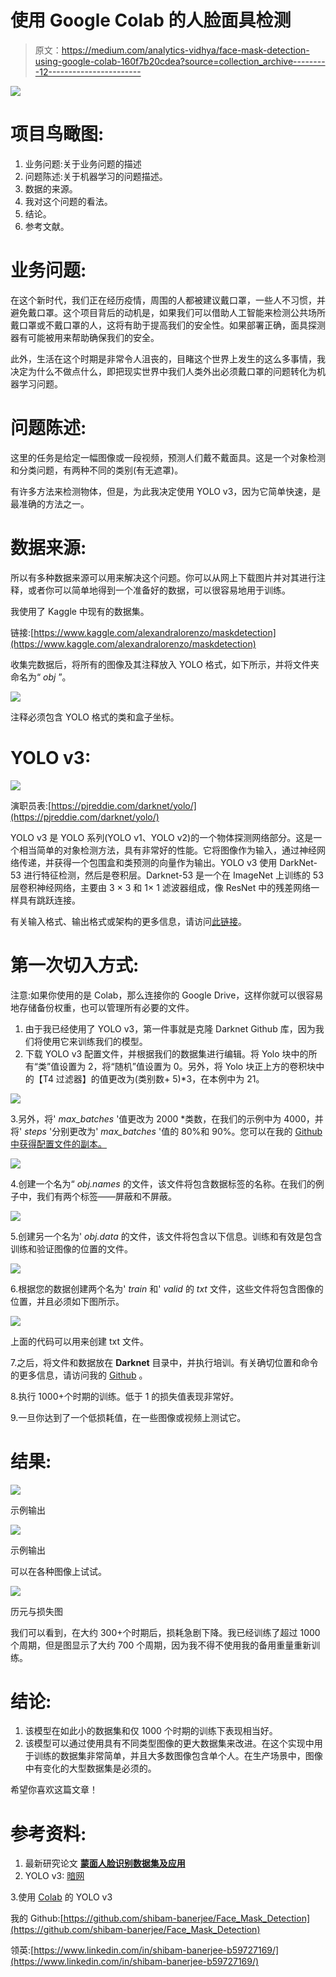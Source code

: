 # 使用 Google Colab 的人脸面具检测

> 原文：<https://medium.com/analytics-vidhya/face-mask-detection-using-google-colab-160f7b20cdea?source=collection_archive---------12----------------------->

![](img/f29eb9fc4e411e4ec6cfe98d279a8561.png)

# 项目鸟瞰图:

1.  业务问题:关于业务问题的描述
2.  问题陈述:关于机器学习的问题描述。
3.  数据的来源。
4.  我对这个问题的看法。
5.  结论。
6.  参考文献。

# 业务问题:

在这个新时代，我们正在经历疫情，周围的人都被建议戴口罩，一些人不习惯，并避免戴口罩。这个项目背后的动机是，如果我们可以借助人工智能来检测公共场所戴口罩或不戴口罩的人，这将有助于提高我们的安全性。如果部署正确，面具探测器有可能被用来帮助确保我们的安全。

此外，生活在这个时期是非常令人沮丧的，目睹这个世界上发生的这么多事情，我决定为什么不做点什么，即把现实世界中我们人类外出必须戴口罩的问题转化为机器学习问题。

# 问题陈述:

这里的任务是给定一幅图像或一段视频，预测人们戴不戴面具。这是一个对象检测和分类问题，有两种不同的类别(有无遮罩)。

有许多方法来检测物体，但是，为此我决定使用 YOLO v3，因为它简单快速，是最准确的方法之一。

# 数据来源:

所以有多种数据来源可以用来解决这个问题。你可以从网上下载图片并对其进行注释，或者你可以简单地得到一个准备好的数据，可以很容易地用于训练。

我使用了 Kaggle 中现有的数据集。

链接:[https://www.kaggle.com/alexandralorenzo/maskdetection](https://www.kaggle.com/alexandralorenzo/maskdetection)

收集完数据后，将所有的图像及其注释放入 YOLO 格式，如下所示，并将文件夹命名为“ *obj* ”。

![](img/aabde09cabee37237c8a530b1d98552e.png)

注释必须包含 YOLO 格式的类和盒子坐标。<class></class>

# YOLO v3:

![](img/dfd57e8060201530a13f60914dff3c7b.png)

演职员表:[https://pjreddie.com/darknet/yolo/](https://pjreddie.com/darknet/yolo/)

YOLO v3 是 YOLO 系列(YOLO v1、YOLO v2)的一个物体探测网络部分。这是一个相当简单的对象检测方法，具有非常好的性能。它将图像作为输入，通过神经网络传递，并获得一个包围盒和类预测的向量作为输出。YOLO v3 使用 DarkNet-53 进行特征检测，然后是卷积层。Darknet-53 是一个在 ImageNet 上训练的 53 层卷积神经网络，主要由 3 × 3 和 1× 1 滤波器组成，像 ResNet 中的残差网络一样具有跳跃连接。

有关输入格式、输出格式或架构的更多信息，请访问[此链接](https://hackernoon.com/understanding-yolo-f5a74bbc7967)。

# **第一次切入方式:**

注意:如果你使用的是 Colab，那么连接你的 Google Drive，这样你就可以很容易地存储备份权重，也可以管理所有必要的文件。

1.  由于我已经使用了 YOLO v3，第一件事就是克隆 Darknet Github 库，因为我们将使用它来训练我们的模型。
2.  下载 YOLO v3 配置文件，并根据我们的数据集进行编辑。将 Yolo 块中的所有“类”值设置为 2，将“随机”值设置为 0。另外，将 Yolo 块正上方的卷积块中的【T4 过滤器】的值更改为(类别数+ 5)*3，在本例中为 21。

![](img/71d920d56ce85397a8bc9e18ed03f1f2.png)

3.另外，将' *max_batches* '值更改为 2000 *类数，在我们的示例中为 4000，并将' *steps* '分别更改为' *max_batches* '值的 80%和 90%。您可以在我的 [Github 中获得配置文件的副本。](https://github.com/shibam-banerjee/Face_Mask_Detection)

![](img/bf84fddd48fb374bde2a5be54c9534ee.png)

4.创建一个名为“ *obj.names* 的文件，该文件将包含数据标签的名称。在我们的例子中，我们有两个标签——屏蔽和不屏蔽。

![](img/36e57e79a2ddb5eb41276aa9607561f7.png)

5.创建另一个名为' *obj.data* 的文件，该文件将包含以下信息。训练和有效是包含训练和验证图像的位置的文件。

![](img/c3b8c279a2fe32f06df49786dcbb5f80.png)

6.根据您的数据创建两个名为' *train* 和' *valid* 的 *txt* 文件，这些文件将包含图像的位置，并且必须如下图所示。

![](img/2ada4a78d338df5e8d9dcf54b4715c1d.png)

上面的代码可以用来创建 txt 文件。

7.之后，将文件和数据放在 **Darknet** 目录中，并执行培训。有关确切位置和命令的更多信息，请访问我的 [Github](https://github.com/shibam-banerjee/Face_Mask_Detection) 。

8.执行 1000+个时期的训练。低于 1 的损失值表现非常好。

9.一旦你达到了一个低损耗值，在一些图像或视频上测试它。

# 结果:

![](img/a52a5eb06c135fa0ab16ede87586e3c1.png)

示例输出

![](img/3b61f3e8ad2e9344463811ac8536b231.png)

示例输出

可以在各种图像上试试。

![](img/75c195d831167c23da69fb824c2bd71a.png)

历元与损失图

我们可以看到，在大约 300+个时期后，损耗急剧下降。我已经训练了超过 1000 个周期，但是图显示了大约 700 个周期，因为我不得不使用我的备用重量重新训练。

# 结论:

1.  该模型在如此小的数据集和仅 1000 个时期的训练下表现相当好。
2.  该模型可以通过使用具有不同类型图像的更大数据集来改进。在这个实现中用于训练的数据集非常简单，并且大多数图像包含单个人。在生产场景中，图像中有变化的大型数据集是必须的。

希望你喜欢这篇文章！

# 参考资料:

1.  最新研究论文 [**蒙面人脸识别数据集及应用**](https://arxiv.org/pdf/2003.09093.pdf)
2.  YOLO v3: [暗网](https://pjreddie.com/darknet/yolo/)

3.使用 [Colab](https://colab.research.google.com/drive/1lTGZsfMaGUpBG4inDIQwIJVW476ibXk) 的 YOLO v3

我的 Github:[https://github.com/shibam-banerjee/Face_Mask_Detection](https://github.com/shibam-banerjee/Face_Mask_Detection)

领英:[https://www.linkedin.com/in/shibam-banerjee-b59727169/](https://www.linkedin.com/in/shibam-banerjee-b59727169/)